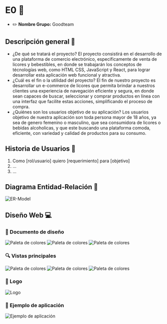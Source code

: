 # E0 :construction:

* :pencil2: **Nombre Grupo:** Goodteam


## Descripción general :thought_balloon:

- ¿De qué se tratará el proyecto?
El proyecto consistirá en el desarrollo de una plataforma de comercio electrónico, especificamente de venta de licores y bebestibles, en donde se trabajarán los conceptos de técnologías web, como HTML CSS, JavaScript y React, para lograr desarrollar esta aplicación web funcional y atractiva.
- ¿Cuál es el fin o la utilidad del proyecto?
El fin de nuestro proyecto es desarrollar un e-commerce de licores que permita brindar a nuestros clientes una experiencia de navegación eficiente y segura, en donde sean capaces de buscar, seleccionar y comprar productos en línea con una interfaz que facilite estas acciones, simplificando el proceso de compra.
- ¿Quiénes son los usuarios objetivo de su aplicación?
Los usuarios objetivo de nuestra aplicación son toda persona mayor de 18 años, ya sea de genero femenino o masculino, que sea consumidora de licores o bebidas alcoholicas, y que este buscando una plataforma comoda, eficiente, con variedad y calidad de productos para su consumo.
## Historia de Usuarios :busts_in_silhouette:

1. Como [rol/usuario] quiero [requerimiento] para [objetivo]
2. ...
3. ...


## Diagrama Entidad-Relación :scroll:
<!-- Insertamos la imagen ER-Model.png -->
![ER-Model](assets/ER-Model.png)

## Diseño Web :computer:

<!-- Documento de diseño web -->
### :art: Documento de diseño
![Paleta de colores](assets/Design/PrincipalColors.png)
![Paleta de colores](assets/Design/SecondaryColors.png)
![Paleta de colores](assets/Design/Typography.png)


<!-- Vistas principales -->
### :mag: Vistas principales
![Paleta de colores](assets/Views/ResponsiveDesign1.png)
![Paleta de colores](assets/Views/ResponsiveDesign2.png)
![Paleta de colores](assets/Views/ResponsiveDesign3.jpg)

<!-- Logo -->
### :art: Logo
![Logo](assets/Logo.jpg)

<!-- ejemplo de aplicacion -->
### :iphone: Ejemplo de aplicación
![Ejemplo de aplicación](assets/PatternApplication.png)
